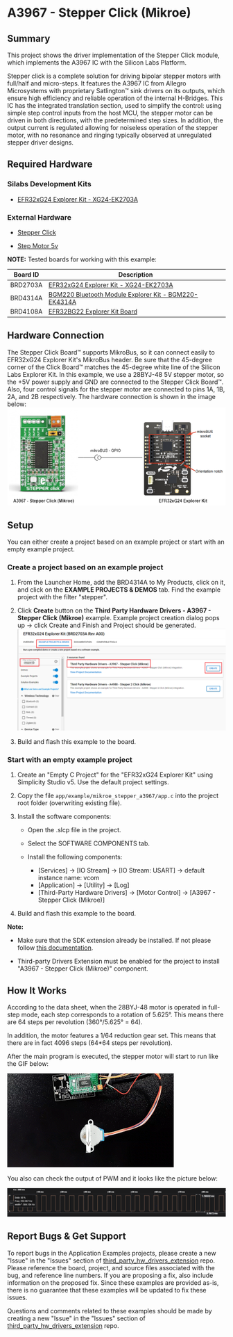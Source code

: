 # A3967 - Stepper Click (Mikroe) #

## Summary ##

This project shows the driver implementation of the Stepper Click module, which implements the A3967 IC with the Silicon Labs Platform.

Stepper click is a complete solution for driving bipolar stepper motors with full/half and micro-steps. It features the A3967 IC from Allegro Microsystems with proprietary Satlington™ sink drivers on its outputs, which ensure high efficiency and reliable operation of the internal H-Bridges. This IC has the integrated translation section, used to simplify the control: using simple step control inputs from the host MCU, the stepper motor can be driven in both directions, with the predetermined step sizes. In addition, the output current is regulated allowing for noiseless operation of the stepper motor, with no resonance and ringing typically observed at unregulated stepper driver designs.

## Required Hardware ##

### Silabs Development Kits ###

- [EFR32xG24 Explorer Kit - XG24-EK2703A](https://www.silabs.com/development-tools/wireless/efr32xg24-explorer-kit?tab=overview)

### External Hardware ###

- [Stepper Click](https://www.mikroe.com/stepper-click)

- [Step Motor 5v](https://www.mikroe.com/step-motor-5v)

**NOTE:**
Tested boards for working with this example:

| Board ID | Description  |
| ---------------------- | ------ |
| BRD2703A | [EFR32xG24 Explorer Kit - XG24-EK2703A](https://www.silabs.com/development-tools/wireless/efr32xg24-explorer-kit?tab=overview)    |
| BRD4314A | [BGM220 Bluetooth Module Explorer Kit - BGM220-EK4314A](https://www.silabs.com/development-tools/wireless/bluetooth/bgm220-explorer-kit?tab=overview)  |
| BRD4108A | [EFR32BG22 Explorer Kit Board](https://www.silabs.com/development-tools/wireless/bluetooth/bg22-explorer-kit?tab=overview)  |

## Hardware Connection ##

The Stepper Click Board™ supports MikroBus, so it can connect easily to EFR32xG24 Explorer Kit's MikroBus header. Be sure that the 45-degree corner of the Click Board™ matches the 45-degree white line of the Silicon Labs Explorer Kit. In this example, we use a 28BYJ-48 5V stepper motor, so the +5V power supply and GND are connected to the Stepper Click Board™. Also, four control signals for the stepper motor are connected to pins 1A, 1B, 2A, and 2B respectively. The hardware connection is shown in the image below:
![board](image/hardware_connection.png)

## Setup ##

You can either create a project based on an example project or start with an empty example project.

### Create a project based on an example project ###

1. From the Launcher Home, add the BRD4314A to My Products, click on it, and click on the **EXAMPLE PROJECTS & DEMOS** tab. Find the example project with the filter "stepper".

2. Click **Create** button on the **Third Party Hardware Drivers - A3967 - Stepper Click (Mikroe)** example. Example project creation dialog pops up -> click Create and Finish and Project should be generated.
![Create_example](image/create_example.png)

3. Build and flash this example to the board.

### Start with an empty example project ###

1. Create an "Empty C Project" for the "EFR32xG24 Explorer Kit" using Simplicity Studio v5. Use the default project settings.

2. Copy the file `app/example/mikroe_stepper_a3967/app.c` into the project root folder (overwriting existing file).

3. Install the software components:

    - Open the .slcp file in the project.

    - Select the SOFTWARE COMPONENTS tab.

    - Install the following components:
        - [Services] → [IO Stream] → [IO Stream: USART] → default instance name: vcom
        - [Application] → [Utility] → [Log]
        - [Third-Party Hardware Drivers] → [Motor Control] → [A3967 - Stepper Click (Mikroe)]
4. Build and flash this example to the board.

**Note:**

- Make sure that the SDK extension already be installed. If not please follow [this documentation](https://github.com/SiliconLabs/third_party_hw_drivers_extension/blob/master/README.md#how-to-add-to-simplicity-studio-ide).

- Third-party Drivers Extension must be enabled for the project to install "A3967 - Stepper Click (Mikroe)" component.

## How It Works ##

According to the data sheet, when the 28BYJ-48 motor is operated in full-step mode, each step corresponds to a rotation of 5.625°. This means there are 64 steps per revolution (360°/5.625° = 64).

In addition, the motor features a 1/64 reduction gear set. This means that there are in fact 4096 steps (64*64 steps per revolution).

After the main program is executed, the stepper motor will start to run like the GIF below:

![test](image/test.gif)

You also can check the output of PWM and it looks like the picture below:

![pwm_signal](image/pwm.png)

## Report Bugs & Get Support ##

To report bugs in the Application Examples projects, please create a new "Issue" in the "Issues" section of [third_party_hw_drivers_extension](https://github.com/SiliconLabs/third_party_hw_drivers_extension) repo. Please reference the board, project, and source files associated with the bug, and reference line numbers. If you are proposing a fix, also include information on the proposed fix. Since these examples are provided as-is, there is no guarantee that these examples will be updated to fix these issues.

Questions and comments related to these examples should be made by creating a new "Issue" in the "Issues" section of [third_party_hw_drivers_extension](https://github.com/SiliconLabs/third_party_hw_drivers_extension) repo.
